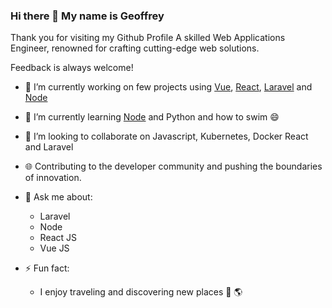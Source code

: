 ### Hi there 👋 My name is Geoffrey

Thank you for visiting my Github Profile
A skilled Web Applications Engineer, renowned for crafting cutting-edge web solutions.

Feedback is always welcome!

- 🔭 I’m currently working on few projects using [Vue](https://vuejs.org/), [React](https://react.dev/), [Laravel](https://laravel.com/) and [Node](https://nodejs.org/en)
- 🌱 I’m currently learning [Node](https://nodejs.org/en) and Python and how to swim 😄
- 👯 I’m looking to collaborate on Javascript, Kubernetes, Docker React and Laravel
- 🌐 Contributing to the developer community and pushing the boundaries of innovation.
  
- 💬 Ask me about:
  - Laravel
  - Node
  - React JS
  - Vue JS 

- ⚡ Fun fact:
  - I enjoy traveling and discovering new places 🛫 🌎


